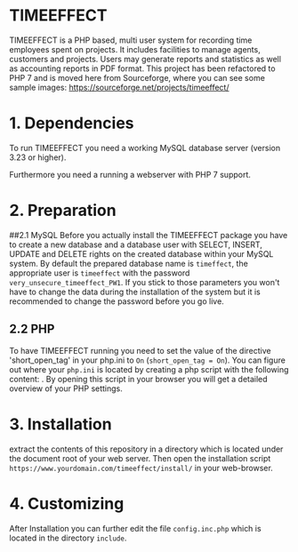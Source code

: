 TIMEEFFECT
==========

TIMEEFFECT is a PHP based, multi user system for recording time employees spent
on projects. It includes facilities to manage agents, customers and projects.
Users may generate reports and statistics as well as accounting reports in
PDF format. This project has been refactored to PHP 7 and is moved here from 
Sourceforge, where you can see some sample images: https://sourceforge.net/projects/timeeffect/

# 1. Dependencies
To run TIMEEFFECT you need a working MySQL database server (version 3.23 or higher).

Furthermore you need a running a webserver with PHP 7 support.

# 2. Preparation
##2.1 MySQL
Before you actually install the TIMEEFFECT package you have to create a new database and a database user with
SELECT, INSERT, UPDATE and DELETE rights on the created database within your MySQL system.
By default the prepared database name is `timeffect`, the appropriate user
is `timeeffect` with the password `very_unsecure_timeeffect_PW1`. If you stick to those parameters you won't have to
change the data during the installation of the system but it is recommended to change the password before you go live.

## 2.2	PHP
To have TIMEEFFECT running you need to set the value of the directive 'short_open_tag' in
your php.ini to `On` (`short_open_tag = On`). You can figure out where your `php.ini`
is located by creating a php script with the following content: <?php phpinfo(); ?>.
By opening this script in your browser you will get a detailed overview of your PHP settings.

# 3. Installation
extract the contents of this repository in a directory which
is located under the document root of your web server.
Then open the installation script `https://www.yourdomain.com/timeeffect/install/` in your web-browser.

# 4. Customizing
After Installation you can further edit the file `config.inc.php` which is located in the directory `include`.
